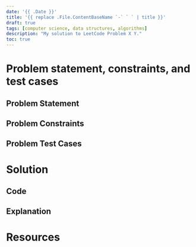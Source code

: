 ```yaml
---
date: '{{ .Date }}'
title: '{{ replace .File.ContentBaseName `-` ` ` | title }}'
draft: true
tags: [computer science, data structures, algorithms]
description: "My solution to LeetCode Problem X Y."
toc: true
---
```


# Problem statement, constraints, and test cases

## Problem Statement

## Problem Constraints

## Problem Test Cases

# Solution

## Code

## Explanation

# Resources